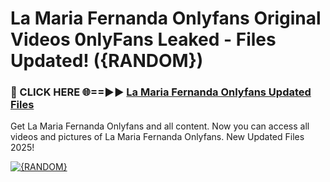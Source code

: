 # La Maria Fernanda Onlyfans Original Videos 0nlyFans Leaked - Files Updated! ({RANDOM})

<h3>🔴 CLICK HERE 🌐==►► <a href="https://betterlinks.top/A2PfLJ" rel="nofollow">La Maria Fernanda Onlyfans Updated Files</a></h3>

Get La Maria Fernanda Onlyfans and all content. Now you can access all videos and pictures of La Maria Fernanda Onlyfans. New Updated Files 2025!

[![{RANDOM}](https://i.imgur.com/ppqm5kG.gif)](https://betterlinks.top/A2PfLJ)